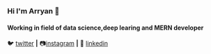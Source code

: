 ### Hi I'm Arryan 👋

#### Working in field of data science,deep learing and MERN developer


🐦 [twitter][twitter] **|** 
📷[instagram][instagram] **|** 
👔 [linkedin][linkedin]


[twitter]: https://twitter.com/2Arryan
[instagram]: https://www.instagram.com/arryan_999/
[linkedin]: https://www.linkedin.com/in/arryan-sinha-b70aa3147/

